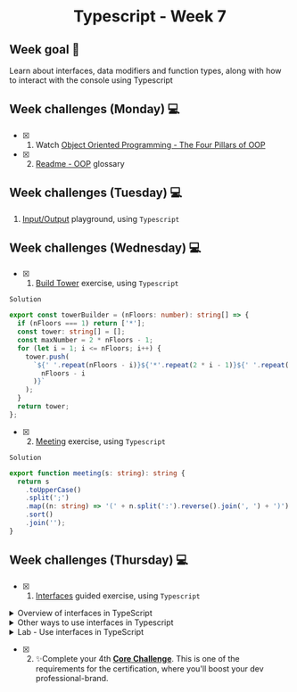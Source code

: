 <h1 align="center">Typescript - Week 7</h1>

## Week goal 🏁

<p>Learn about interfaces, data modifiers and function types, along with how to interact with the console using Typescript</p>

## Week challenges (Monday) 💻


- [x] 1. Watch [Object Oriented Programming - The Four Pillars of OOP](https://www.youtube.com/watch?v=1ONhXmQuWP8)
- [x] 2. [Readme - OOP](https://github.com/JoseMiguel22/core-code-from-scratch-readme/blob/main/TASKS/OOP%20glossary.md) glossary

## Week challenges (Tuesday) 💻

1. [Input/Output](./exercises/e00/desc) playground, using `Typescript`

<!--

2. [Movies](./exercises/e03/desc) exercise, using `Typescript`
-->

## Week challenges (Wednesday) 💻

- [x] 1. [Build Tower](./exercises/e04/desc) exercise, using `Typescript`

`Solution`
```typescript
export const towerBuilder = (nFloors: number): string[] => {
  if (nFloors === 1) return ['*'];
  const tower: string[] = [];
  const maxNumber = 2 * nFloors - 1;
  for (let i = 1; i <= nFloors; i++) {
    tower.push(
      `${' '.repeat(nFloors - i)}${'*'.repeat(2 * i - 1)}${' '.repeat(
        nFloors - i
      )}`
    );
  }
  return tower;
};
```
- [x] 2. [Meeting](./exercises/e05/desc) exercise, using `Typescript`

`Solution`
```typescript
export function meeting(s: string): string {
  return s
    .toUpperCase()
    .split(';')
    .map((n: string) => '(' + n.split(':').reverse().join(', ') + ')')
    .sort()
    .join('');
}
```
## Week challenges (Thursday) 💻

- [x] 1. [Interfaces](https://docs.microsoft.com/en-us/learn/modules/typescript-implement-interfaces/) guided exercise, using `Typescript`

<details>
<summary>Overview of interfaces in TypeScript</summary>

`What is an interface`

interfaces can be used to describe an object, by naming and parameterizing the object's types, and to compose existing named object types into new ones.

Interfaces have no run-time representation; they are purely a compile-time construct. Interfaces are particularly useful for documenting and validating the required shape of properties, objects passed as parameters, and objects returned from functions.


`Reasons for using an interface in TypeScript`

- Make abbreviated names for the various common usages. You can still benefit from Intellisense and type checking even with a basic interface like the one described in the previous example.

- Because each object that implements the interface operates under the same type definitions, it encourages consistency among a group of objects. This could be helpful if you're working with a team of developers and want to ensure that the right values are applied to the properties, builders, or functions. As an illustration, objects that implement a network must implement all of the network's necessary components. The TypeScript compiler will then throw an error if all of the necessary parameters of the right type are not passed.

- Clarifying the function parameters and devolve types while describing the existing JavaScript API. When working with JavaScript libraries like jQuery, this is quite helpful. Without having to go back and read the documentation, an interface may provide you a clear understanding of what to expect from a function and what it will return.

`How is an interface different from a type alias?`

Type aliases can act like interfaces; however, there are some subtle differences. The key distinction is that a type alias cannot be reopened to add new properties whereas an interface is always extendable. Also, you can only describe a union or tuple using a type alias.
</details>

<details>
<summary>Other ways to use interfaces in Typescript</summary>

`Create indexable types`

Indexable types have an index signature that describes the type you can use to index into the object, along with the corresponding return types when indexing.


`Describe a JavaScript API using an interface`

We can use an interface to describe existing JavaScript APIs and clarify function parameters and return types. The interface provides you with a clear understanding of what an API is expecting and what it will return.
</details>

<details>
<summary>Lab - Use interfaces in TypeScript</summary>

```typescript
/* Module 3: Implement interfaces in TypeScript
   Lab Start  */
```

```typescript
/*  EXERCISE 1
    TODO: Declare the Loan interface. */
interface Loan {
    principal: number,
    interestRate: number
}

/*  TODO: Declare the ConventionalLoan interface. */

interface ConventionalLoan extends Loan {
    months: number
}
```
```typescript
/*Exercise 2 - Implement the interfaces */

/*  TODO: Update the calculateInterestOnlyLoanPayment function. */

function calculateInterestOnlyLoanPayment(loanTerms : Loan): string {
    // Calculates the monthly payment of an interest only loan
    let interest = loanTerms.interestRate / 1200; // Calculates the Monthly Interest Rate of the loan
    let payment;
    payment = loanTerms.principal * interest;
    return 'The interest only loan payment is ' + payment.toFixed(2);
}

/*  TODO: Update the calculateConventionalLoanPayment function. */

function calculateConventionalLoanPayment(loanTerms: ConventionalLoan): string {
    // Calculates the monthly payment of a conventional loan
    let interest: number = loanTerms.interestRate / 1200; // Calculates the Monthly Interest Rate of the loan
    let payment: number;
    payment = loanTerms.principal * interest / (1 - (Math.pow(1 / (1 + interest), loanTerms.months)));
    return 'The conventional loan payment is ' + payment.toFixed(2);
}

let interestOnlyPayment = calculateInterestOnlyLoanPayment({principal: 30000, interestRate: 5});
let conventionalPayment = calculateConventionalLoanPayment({principal: 30000, interestRate: 5, months: 180});

console.log(interestOnlyPayment);     //* Returns "The interest only loan payment is 125.00" 
console.log(conventionalPayment);     //* Returns "The conventional loan payment is 237.24" 
```
</details>


- [x] 2. ✨Complete your 4th [**Core Challenge**](https://corecode.notion.site/Earn-your-SCRUM-certificate-8d9d0d40abaa4ee18c77c5a2cc1929b8). This is one of the requirements for the certification, where you'll boost your dev professional-brand.

